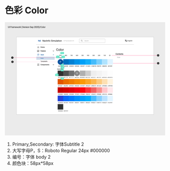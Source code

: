 # 色彩 Color


![UI Framework Color](../../imgs/ns_ui_framework/style/Color.png)

1. Primary,Secondary: 字体Subtitle 2
2. 大写字母P，S：Roboto  Regular 24px #000000
3. 编号：字体 body 2
4. 颜色块：58px*58px